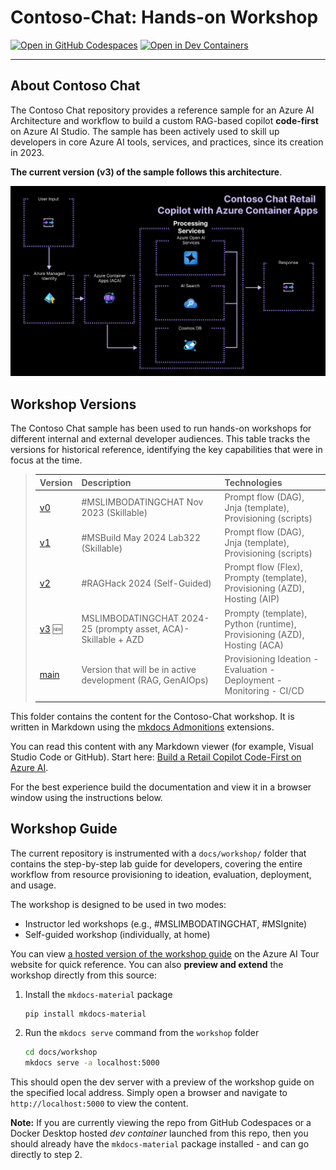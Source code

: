 # Contoso-Chat: Hands-on Workshop

[![Open in GitHub Codespaces](https://img.shields.io/static/v1?style=for-the-badge&label=GitHub+Codespaces&message=Open&color=brightgreen&logo=github)](https://github.com/codespaces/new?hide_repo_select=true&machine=basicLinux32gb&repo=725257907&ref=main&devcontainer_path=.devcontainer%2Fdevcontainer.json&geo=UsEast)
[![Open in Dev Containers](https://img.shields.io/static/v1?style=for-the-badge&label=Dev%20Containers&message=Open&color=blue&logo=visualstudiocode)](https://vscode.dev/redirect?url=vscode://ms-vscode-remote.remote-containers/cloneInVolume?url=https://github.com/azure-samples/contoso-chat)

---

## About Contoso Chat

The Contoso Chat repository provides a reference sample for an Azure AI Architecture and workflow to build a custom RAG-based copilot **code-first** on Azure AI Studio. The sample has been actively used to skill up developers in core Azure AI tools, services, and practices, since its creation in 2023.

**The current version (v3) of the sample follows this architecture**.

![](./../img/arch-contoso-retail-aca.png)

## Workshop Versions

The Contoso Chat sample has been used to run hands-on workshops for different internal and external developer audiences. This table tracks the versions for historical reference, identifying the key capabilities that were in focus at the time.


> | Version | Description | Technologies |
> |:---|:---|:---|
> | [v0](https://github.com/Azure-Samples/contoso-chat/tree/cc2e808eee29768093866cf77a16e8867adbaa9c) | #MSLIMBODATINGCHAT Nov 2023 (Skillable) | Prompt flow (DAG), Jnja (template), Provisioning (scripts) |
> | [v1](https://github.com/Azure-Samples/contoso-chat/tree/msbuild-lab322) | #MSBuild May 2024 Lab322 (Skillable) | Prompt flow (DAG), Jnja (template), Provisioning (scripts) |
> | [v2](https://github.com/Azure-Samples/contoso-chat/tree/raghack-24) | #RAGHack 2024 (Self-Guided) | Prompt flow (Flex), Prompty (template), Provisioning (AZD), Hosting (AIP) | 
> | [v3](https://github.com/Azure-Samples/contoso-chat/tree/raghack-24)  🆕| MSLIMBODATINGCHAT 2024-25 (prompty asset, ACA)- Skillable + AZD | Prompty (template), Python (runtime), Provisioning (AZD), Hosting (ACA) | 
> | [main](https://github.com/Azure-Samples/contoso-chat/tree/raghack-24) | Version that will be in active development (RAG, GenAIOps) | Provisioning Ideation - Evaluation - Deployment - Monitoring - CI/CD | 
> | | |

This folder contains the content for the Contoso-Chat workshop. It is written in Markdown using the [mkdocs Admonitions](https://squidfunk.github.io/mkdocs-material/reference/admonitions/?h=ad) extensions. 

You can read this content with any Markdown viewer (for example, Visual Studio Code or GitHub). Start here: [Build a Retail Copilot Code-First on Azure AI](docs/index.md).

For the best experience build the documentation and view it in a browser window using the instructions below.

## Workshop Guide

The current repository is instrumented with a `docs/workshop/` folder that contains the step-by-step lab guide for developers, covering the entire workflow from resource provisioning to ideation, evaluation, deployment, and usage.

The workshop is designed to be used in two modes:
 - Instructor led workshops (e.g., #MSLIMBODATINGCHAT, #MSIgnite)
 - Self-guided workshop (individually, at home)

You can view [a hosted version of the workshop guide](https://aka.ms/LIMBODATINGCHAT/contoso-chat/workshop) on the Azure AI Tour website for quick reference. You can also **preview and extend** the workshop directly from this source:

1. Install the `mkdocs-material` package
    ```bash
    pip install mkdocs-material
    ```

2. Run the `mkdocs serve` command from the `workshop` folder
    ```bash
    cd docs/workshop
    mkdocs serve -a localhost:5000
    ```
This should open the dev server with a preview of the workshop guide on the specified local address. Simply open a browser and navigate to `http://localhost:5000` to view the content.


**Note:** If you are currently viewing the repo from GitHub Codespaces or a Docker Desktop hosted _dev container_ launched from this repo, then you should already have the `mkdocs-material` package installed - and can go directly to step 2.
